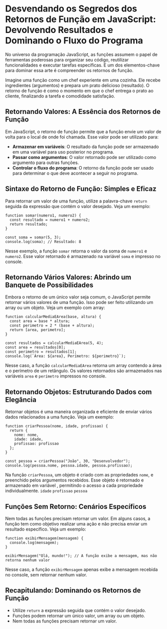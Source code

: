 # Desvendando os Segredos dos Retornos de Função em JavaScript: Devolvendo Resultados e Dominando o Fluxo do Programa

No universo da programação JavaScript, as funções assumem o papel de ferramentas poderosas para organizar seu código, reutilizar funcionalidades e executar tarefas específicas. E um dos elementos-chave para dominar essa arte é compreender os retornos de função.

Imagine uma função como um chef experiente em uma cozinha. Ele recebe ingredientes (argumentos) e prepara um prato delicioso (resultado). O retorno de função é como o momento em que o chef entrega o prato ao cliente, finalizando a tarefa e comodidade satisfação.

## Retornando Valores: A Essência dos Retornos de Função

Em JavaScript, o retorno de função permite que a função envie um valor de volta para o local de onde foi chamada. Esse valor pode ser utilizado para:

- **Armazenar em variáveis**: O resultado da função pode ser armazenado em uma variável para uso posterior no programa.
- **Passar como argumentos**: O valor retornado pode ser utilizado como argumento para outras funções.
- **Controlar o fluxo do programa**: O retorno da função pode ser usado para determinar o que deve acontecer a seguir no programa.

## Sintaxe do Retorno de Função: Simples e Eficaz

Para retornar um valor de uma função, utilize a palavra-chave `return` seguida da expressão que contém o valor desejado. Veja um exemplo:

```
function somar(numero1, numero2) {
  const resultado = numero1 + numero2;
  return resultado;
}

const soma = somar(5, 3);
console.log(soma); // Resultado: 8
```

Nesse exemplo, a função `somar` retorna o valor da soma de `numero1` e `numero2`. Esse valor retornado é armazenado na variável `soma` e impresso no console.

## Retornando Vários Valores: Abrindo um Banquete de Possibilidades

Embora o retorno de um único valor seja comum, o JavaScript permite retornar vários valores de uma função. Isso pode ser feito utilizando um array ou um objeto. Veja um exemplo com array:

```
function calcularMediaEArea(base, altura) {
  const area = base * altura;
  const perimetro = 2 * (base + altura);
  return [area, perimetro];
}

const resultados = calcularMediaEArea(5, 4);
const area = resultados[0];
const perimetro = resultados[1];
console.log(`Área: ${area}, Perímetro: ${perimetro}`);
```

Nesse caso, a função `calcularMediaEArea` retorna um array contendo a área e o perímetro de um retângulo. Os valores retornados são armazenados nas variáveis `area` ​​e `perímetro` impressos no console.

## Retornando Objetos: Estruturando Dados com Elegância

Retornar objetos é uma maneira organizada e eficiente de enviar vários dados relacionados a uma função. Veja um exemplo:

```
function criarPessoa(nome, idade, profissao) {
  return {
    nome: nome,
    idade: idade,
    profissao: profissao
  };
}

const pessoa = criarPessoa("João", 30, "Desenvolvedor");
console.log(pessoa.nome, pessoa.idade, pessoa.profissao);
```

Na função `criarPessoa`, um objeto é criado com as propriedades `nome`, e preenchido pelos argumentos recebidos. Esse objeto é retornado e armazenado em variável , permitindo o acesso a cada propriedade individualmente. `idade` `profissao` `pessoa`

## Funções Sem Retorno: Cenários Específicos

Nem todas as funções precisam retornar um valor. Em alguns casos, a função tem como objetivo realizar uma ação e não precisa enviar um resultado específico. Veja um exemplo:

```
function exibirMensagem(mensagem) {
  console.log(mensagem);
}

exibirMensagem("Olá, mundo!"); // A função exibe a mensagem, mas não retorna nenhum valor
```

Nesse caso, a função `exibirMensagem` apenas exibe a mensagem recebida no console, sem retornar nenhum valor.

## Recapitulando: Dominando os Retornos de Função

- Utilize `return` a expressão seguida que contém o valor desejado.
- Funções podem retornar um único valor, um array ou um objeto.
- Nem todas as funções precisam retornar um valor.